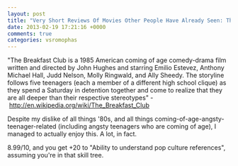 ```yaml
---
layout: post
title: "Very Short Reviews Of Movies Other People Have Already Seen: The Breakfast Club [1985]"
date: 2013-02-19 17:21:16 +0000
comments: true
categories: vsromophas
---
```


"The Breakfast Club is a 1985 American coming of age comedy-drama film written and directed by John Hughes and starring Emilio Estevez, Anthony Michael Hall, Judd Nelson, Molly Ringwald, and Ally Sheedy. The storyline follows five teenagers (each a member of a different high school clique) as they spend a Saturday in detention together and come to realize that they are all deeper than their respective stereotypes" - http://en.wikipedia.org/wiki/The_Breakfast_Club

Despite my dislike of all things '80s, and all things coming-of-age-angsty-teenager-related (including angsty teenagers who are coming of age), I managed to actually enjoy this. A lot, in fact.

8.99/10, and you get +20 to "Ability to understand pop culture references", assuming you're in that skill tree.